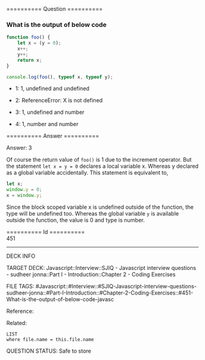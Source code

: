 ========== Question ==========  

### What is the output of below code

```javascript
function foo() {
    let x = (y = 0);
    x++;
    y++;
    return x;
}

console.log(foo(), typeof x, typeof y);
```

-   1: 1, undefined and undefined

-   2: ReferenceError: X is not defined

-   3: 1, undefined and number

-   4: 1, number and number  

========== Answer ==========  

Answer: 3

Of course the return value of `foo()` is 1 due to the increment operator. But the statement `let x = y = 0` declares a local variable x. Whereas y declared as a global variable accidentally. This statement is equivalent to,

```javascript
let x;
window.y = 0;
x = window.y;
```

Since the block scoped variable x is undefined outside of the function, the type will be undefined too. Whereas the global variable `y` is available outside the function, the value is 0 and type is number.

========== Id ==========  
451

---

DECK INFO

TARGET DECK: Javascript::Interview::SJIQ - Javascript interview questions - sudheer jonna::Part I - Introduction::Chapter 2 - Coding Exercises

FILE TAGS: #Javascript::#Interview::#SJIQ-Javascript-interview-questions-sudheer-jonna::#Part-I-Introduction::#Chapter-2-Coding-Exercises::#451-What-is-the-output-of-below-code-javasc

Reference:

Related:

```dataview
LIST
where file.name = this.file.name
```

QUESTION STATUS: Safe to store
